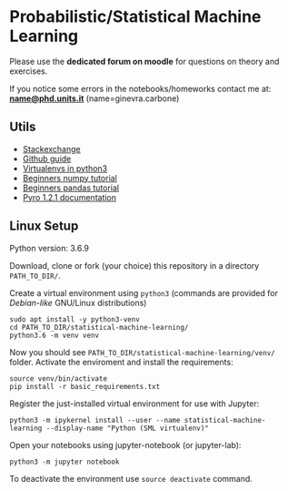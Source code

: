 # Probabilistic/Statistical Machine Learning

Please use the **dedicated forum on moodle** for questions on theory and exercises.

If you notice some errors in the notebooks/homeworks contact me at: **<name@phd.units.it>** (name=ginevra.carbone)
	
## Utils

- [Stackexchange](https://stackexchange.com/)
- [Github guide](https://guides.github.com/activities/hello-world/)
- [Virtualenvs in python3](https://docs.python.org/3/library/venv.html)
- [Beginners numpy tutorial](http://cs231n.github.io/python-numpy-tutorial/)
- [Beginners pandas tutorial](https://www.learndatasci.com/tutorials/python-pandas-tutorial-complete-introduction-for-beginners/)
- [Pyro 1.2.1 documentation](http://docs.pyro.ai/en/1.2.1/)

## Linux Setup

Python version: 3.6.9

Download, clone or fork (your choice) this repository in a directory `PATH_TO_DIR/`.

Create a virtual environment using `python3` (commands are provided for *Debian-like* GNU/Linux distributions)
```
sudo apt install -y python3-venv
cd PATH_TO_DIR/statistical-machine-learning/
python3.6 -m venv venv
```

Now you should see `PATH_TO_DIR/statistical-machine-learning/venv/` folder.
Activate the enviroment and install the requirements:
```
source venv/bin/activate
pip install -r basic_requirements.txt
```

Register the just-installed virtual environment for use with Jupyter:
```
python3 -m ipykernel install --user --name statistical-machine-learning --display-name "Python (SML virtualenv)"
```

Open your notebooks using jupyter-notebook (or jupyter-lab):
```
python3 -m jupyter notebook
```

To deactivate the environment use `source deactivate` command.
